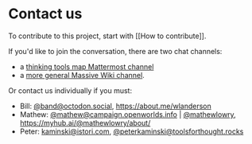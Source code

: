 # Contact us

To contribute to this project, start with [[How to contribute]].

If you'd like to join the conversation, there are two chat channels:

- a [thinking tools map Mattermost channel](https://chat.collectivesensecommons.org/agora/channels/ogm-thinking-tools-map-project)
- a [more general Massive Wiki channel](https://chat.collectivesensecommons.org/agora/channels/massive-wiki).

Or contact us individually if you must:

* Bill: [@band@octodon.social](https://octodon.social/@band), https://about.me/wlanderson  
* Mathew: [@mathew@campaign.openworlds.info](https://campaign.openworlds.info/web/@mathew) | [@mathewlowry](https://twitter.com/mathewlowry), https://myhub.ai/@mathewlowry/about/
* Peter: [kaminski@istori.com](mailto:kaminski@istori.com), [@peterkaminski@toolsforthought.rocks](https://toolsforthought.rocks/@peterkaminski)
